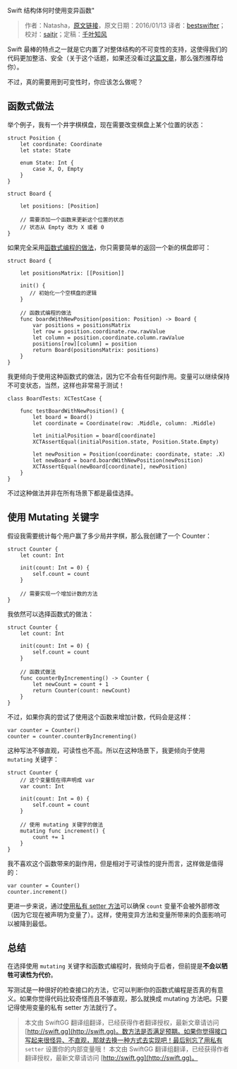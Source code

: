 Swift 结构体何时使用变异函数"

> 作者：Natasha，[原文链接](https://www.natashatherobot.com/when-to-use-mutating-functions-in-swift-structs/)，原文日期：2016/01/13
> 译者：[bestswifter](http://bestswifter.com)；校对：[saitjr](http://www.saitjr.com)；定稿：[千叶知风](http://weibo.com/xiaoxxiao)
  









Swift 最棒的特点之一就是它内置了对整体结构的不可变性的支持，这使得我们的代码更加整洁、安全（关于这个话题，如果还没看过[这篇文章](https://realm.io/news/andy-matuschak-controlling-complexity/)，那么强烈推荐给你）。

不过，真的需要用到可变性时，你应该怎么做呢？



## 函数式做法

举个例子，我有一个井字棋棋盘，现在需要改变棋盘上某个位置的状态：

    
    struct Position {
        let coordinate: Coordinate
        let state: State
        
        enum State: Int {
            case X, O, Empty
        }
    }
    
    struct Board {
        
        let positions: [Position]
    
        // 需要添加一个函数来更新这个位置的状态
        // 状态从 Empty 改为 X 或者 0
    }

如果完全采用[函数式编程的做法](https://www.natashatherobot.com/functional-programming-in-swift/)，你只需要简单的返回一个新的棋盘即可：

    
    struct Board {
        
        let positionsMatrix: [[Position]]
        
        init() {
           // 初始化一个空棋盘的逻辑
        }
    
        // 函数式编程的做法
        func boardWithNewPosition(position: Position) -> Board {
            var positions = positionsMatrix
            let row = position.coordinate.row.rawValue
            let column = position.coordinate.column.rawValue
            positions[row][column] = position
            return Board(positionsMatrix: positions)
        }
    }

我更倾向于使用这种函数式的做法，因为它不会有任何副作用。变量可以继续保持不可变状态，当然，这样也非常易于测试！

    
    class BoardTests: XCTestCase {
    
        func testBoardWithNewPosition() {
            let board = Board()
            let coordinate = Coordinate(row: .Middle, column: .Middle)
            
            let initialPosition = board[coordinate]
            XCTAssertEqual(initialPosition.state, Position.State.Empty)
            
            let newPosition = Position(coordinate: coordinate, state: .X)
            let newBoard = board.boardWithNewPosition(newPosition)
            XCTAssertEqual(newBoard[coordinate], newPosition)
        }
    }

不过这种做法并非在所有场景下都是最佳选择。

## 使用 Mutating 关键字

假设我需要统计每个用户赢了多少局井字棋，那么我创建了一个 Counter：

    
    struct Counter {
        let count: Int
        
        init(count: Int = 0) {
            self.count = count
        }
        
        // 需要实现一个增加计数的方法
    }

我依然可以选择函数式的做法：

    
    struct Counter {
        let count: Int
        
        init(count: Int = 0) {
            self.count = count
        }
        
        // 函数式做法
        func counterByIncrementing() -> Counter {
            let newCount = count + 1
            return Counter(count: newCount)
        }
    }

不过，如果你真的尝试了使用这个函数来增加计数，代码会是这样：

    
    var counter = Counter()
    counter = counter.counterByIncrementing()

这种写法不够直观，可读性也不高。所以在这种场景下，我更倾向于使用 `mutating` 关键字：

    
    struct Counter {
        // 这个变量现在得声明成 var
        var count: Int
        
        init(count: Int = 0) {
            self.count = count
        }
        
        // 使用 mutating 关键字的做法
        mutating func increment() {
            count += 1
        }
    }

我不喜欢这个函数带来的副作用，但是相对于可读性的提升而言，这样做是值得的：

    
    var counter = Counter()
    counter.increment()

更进一步来说，通过[使用私有 setter 方法](https://www.natashatherobot.com/swift-magic-public-getter-private-setter/)可以确保 `count` 变量不会被外部修改（因为它现在被声明为变量了）。这样，使用变异方法和变量所带来的负面影响可以被降到最低。

## 总结

在选择使用 `mutating` 关键字和函数式编程时，我倾向于后者，但前提是**不会以牺牲可读性为代价**。

写测试是一种很好的检查接口的方法，它可以判断你的函数式编程是否真的有意义。如果你觉得代码比较奇怪而且不够直观，那么就换成 mutating 方法吧。只要记得使用变量的私有 setter 方法就行了。
> 本文由 SwiftGG 翻译组翻译，已经获得作者翻译授权，最新文章请访问 [http://swift.gg](http://swift.gg)。数方法是否满足预期。如果你觉得接口写起来很怪异、不直观，那就去换一种方式去实现吧！最后别忘了用私有 `setter` 设置你的内部变量哦！
> 本文由 SwiftGG 翻译组翻译，已经获得作者翻译授权，最新文章请访问 [http://swift.gg](http://swift.gg)。